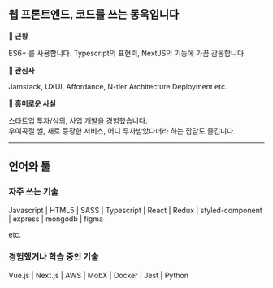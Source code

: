 ## 웹 프론트엔드, 코드를 쓰는 동욱입니다

**🔭 근황**

ES6+ 를 사용합니다. Typescript의 표현력, NextJS의 기능에 가끔 감동합니다.

**🌱 관심사**

Jamstack, UXUI, Affordance, N-tier Architecture Deployment etc.

**🤣 흥미로운 사실**

스타트업 투자/심의, 사업 개발을 경험했습니다.<br/>
우여곡절 썰, 새로 등장한 서비스, 어디 투자받았다더라 하는 잡담도 즐깁니다.

---

## 언어와 툴

### 자주 쓰는 기술

Javascript | HTML5 | SASS | Typescript | React | Redux | styled-component | express | mongodb | figma

etc.


### 경험했거나 학습 중인 기술

Vue.js | Next.js | AWS | MobX | Docker | Jest | Python
